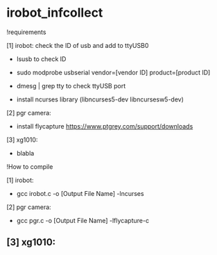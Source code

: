 # irobot_infcollect

!requirements

[1] irobot: check the ID of usb and add to ttyUSB0
- lsusb to check ID
- sudo modprobe usbserial vendor=[vendor ID] product=[product ID]
- dmesg | grep tty to check ttyUSB port

- install ncurses library (libncurses5-dev libncursesw5-dev)

[2] pgr camera: 
- install flycapture https://www.ptgrey.com/support/downloads

[3] xg1010:
- blabla


!How to compile

[1] irobot:
- gcc irobot.c -o [Output File Name] -lncurses

[2] pgr camera:
- gcc pgr.c -o [Output File Name] -lflycapture-c

[3] xg1010:
- 
